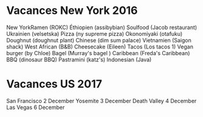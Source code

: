 # Vacances New York 2016

New YorkRamen (ROKC) Éthiopien (assibybian) Soulfood (Jacob restaurant)
Ukrainien (velsetska) Pizza (ny supreme pizza) Okonomiyaki (otafuku)
Doughnut (doughnut plant) Chinese (dim sum palace) Vietnamien (Saigon
shack) West African (B&B) Cheesecake (Eileen) Tacos (Los tacos 1) Vegan
burger (by Chloe) Bagel (Murray\'s bagel ) Caribbean (Freda\'s
Caribbean) BBQ (dinosaur BBQ) Pastramini (katz\'s) Indonesian (Java)

# Vacances US 2017

San Francisco 2 December Yosemite 3 December Death Valley 4 December Las
Vegas 6 December
